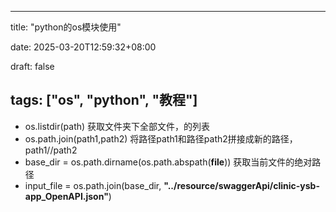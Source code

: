 
---
title: "python的os模块使用"


date: 2025-03-20T12:59:32+08:00


draft: false


tags: ["os", "python", "教程"]
---

* os.listdir(path)
  获取文件夹下全部文件，的列表
* os.path.join(path1,path2)
  将路径path1和路径path2拼接成新的路径，path1//path2
* base_dir = os.path.dirname(os.path.abspath(__file__))
  获取当前文件的绝对路径
* input_file = os.path.join(base_dir, **"../resource/swaggerApi/clinic-ysb-app_OpenAPI.json"**)
